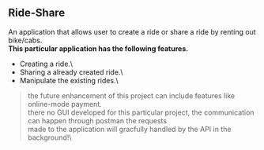 ## Ride-Share 
An application that allows user to create a ride or share a ride by renting out bike/cabs.\
**This particular application has the following features.**
  * Creating a ride.\                                                                                    
  * Sharing a already created ride.\
  * Manipulate the existing rides.\
  >the future enhancement of this project can include features like online-mode payment.\
  >there no GUI developed for this particular project, the communication can happen through postman the requests\
  >made to the application will gracfully handled by the API in the background!\
  
